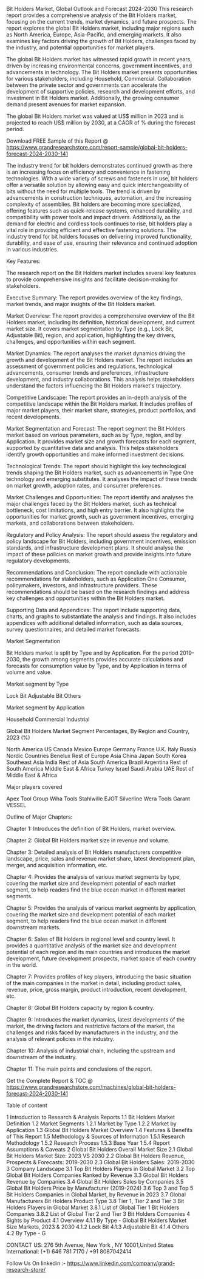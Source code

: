 Bit Holders Market, Global Outlook and Forecast 2024-2030
This research report provides a comprehensive analysis of the Bit Holders market, focusing on the current trends, market dynamics, and future prospects. The report explores the global Bit Holders market, including major regions such as North America, Europe, Asia-Pacific, and emerging markets. It also examines key factors driving the growth of Bit Holders, challenges faced by the industry, and potential opportunities for market players.

The global Bit Holders market has witnessed rapid growth in recent years, driven by increasing environmental concerns, government incentives, and advancements in technology. The Bit Holders market presents opportunities for various stakeholders, including Household, Commercial. Collaboration between the private sector and governments can accelerate the development of supportive policies, research and development efforts, and investment in Bit Holders market. Additionally, the growing consumer demand present avenues for market expansion.

The global Bit Holders market was valued at US$ million in 2023 and is projected to reach US$ million by 2030, at a CAGR of % during the forecast period.

Download FREE Sample of this Report @ https://www.grandresearchstore.com/report-sample/global-bit-holders-forecast-2024-2030-141


The industry trend for bit holders demonstrates continued growth as there is an increasing focus on efficiency and convenience in fastening technologies. With a wide variety of screws and fasteners in use, bit holders offer a versatile solution by allowing easy and quick interchangeability of bits without the need for multiple tools. The trend is driven by advancements in construction techniques, automation, and the increasing complexity of assemblies. Bit holders are becoming more specialized, offering features such as quick-release systems, enhanced durability, and compatibility with power tools and impact drivers. Additionally, as the demand for electric and cordless tools continues to rise, bit holders play a vital role in providing efficient and effective fastening solutions. The industry trend for bit holders focuses on delivering improved functionality, durability, and ease of use, ensuring their relevance and continued adoption in various industries.

Key Features:

The research report on the Bit Holders market includes several key features to provide comprehensive insights and facilitate decision-making for stakeholders.

Executive Summary: The report provides overview of the key findings, market trends, and major insights of the Bit Holders market.

Market Overview: The report provides a comprehensive overview of the Bit Holders market, including its definition, historical development, and current market size. It covers market segmentation by Type (e.g., Lock Bit, Adjustable Bit), region, and application, highlighting the key drivers, challenges, and opportunities within each segment.

Market Dynamics: The report analyses the market dynamics driving the growth and development of the Bit Holders market. The report includes an assessment of government policies and regulations, technological advancements, consumer trends and preferences, infrastructure development, and industry collaborations. This analysis helps stakeholders understand the factors influencing the Bit Holders market's trajectory.

Competitive Landscape: The report provides an in-depth analysis of the competitive landscape within the Bit Holders market. It includes profiles of major market players, their market share, strategies, product portfolios, and recent developments.

Market Segmentation and Forecast: The report segment the Bit Holders market based on various parameters, such as by Type, region, and by Application. It provides market size and growth forecasts for each segment, supported by quantitative data and analysis. This helps stakeholders identify growth opportunities and make informed investment decisions.

Technological Trends: The report should highlight the key technological trends shaping the Bit Holders market, such as advancements in Type One technology and emerging substitutes. It analyses the impact of these trends on market growth, adoption rates, and consumer preferences.

Market Challenges and Opportunities: The report identify and analyses the major challenges faced by the Bit Holders market, such as technical bottleneck, cost limitations, and high entry barrier. It also highlights the opportunities for market growth, such as government incentives, emerging markets, and collaborations between stakeholders.

Regulatory and Policy Analysis: The report should assess the regulatory and policy landscape for Bit Holders, including government incentives, emission standards, and infrastructure development plans. It should analyse the impact of these policies on market growth and provide insights into future regulatory developments.

Recommendations and Conclusion: The report conclude with actionable recommendations for stakeholders, such as Application One Consumer, policymakers, investors, and infrastructure providers. These recommendations should be based on the research findings and address key challenges and opportunities within the Bit Holders market.

Supporting Data and Appendices: The report include supporting data, charts, and graphs to substantiate the analysis and findings. It also includes appendices with additional detailed information, such as data sources, survey questionnaires, and detailed market forecasts.

Market Segmentation

Bit Holders market is split by Type and by Application. For the period 2019-2030, the growth among segments provides accurate calculations and forecasts for consumption value by Type, and by Application in terms of volume and value.



Market segment by Type



Lock Bit
Adjustable Bit
Others


Market segment by Application



Household
Commercial
Industrial


Global Bit Holders Market Segment Percentages, By Region and Country, 2023 (%)



North America
US
Canada
Mexico
Europe
Germany
France
U.K.
Italy
Russia
Nordic Countries
Benelux
Rest of Europe
Asia
China
Japan
South Korea
Southeast Asia
India
Rest of Asia
South America
Brazil
Argentina
Rest of South America
Middle East & Africa
Turkey
Israel
Saudi Arabia
UAE
Rest of Middle East & Africa


Major players covered



Apex Tool Group
Wiha Tools
Stahlwille
EJOT
Silverline
Wera Tools
Garant
VESSEL


Outline of Major Chapters:

Chapter 1: Introduces the definition of Bit Holders, market overview.

Chapter 2: Global Bit Holders market size in revenue and volume.

Chapter 3: Detailed analysis of Bit Holders manufacturers competitive landscape, price, sales and revenue market share, latest development plan, merger, and acquisition information, etc.

Chapter 4: Provides the analysis of various market segments by type, covering the market size and development potential of each market segment, to help readers find the blue ocean market in different market segments.

Chapter 5: Provides the analysis of various market segments by application, covering the market size and development potential of each market segment, to help readers find the blue ocean market in different downstream markets.

Chapter 6: Sales of Bit Holders in regional level and country level. It provides a quantitative analysis of the market size and development potential of each region and its main countries and introduces the market development, future development prospects, market space of each country in the world.

Chapter 7: Provides profiles of key players, introducing the basic situation of the main companies in the market in detail, including product sales, revenue, price, gross margin, product introduction, recent development, etc.

Chapter 8: Global Bit Holders capacity by region & country.

Chapter 9: Introduces the market dynamics, latest developments of the market, the driving factors and restrictive factors of the market, the challenges and risks faced by manufacturers in the industry, and the analysis of relevant policies in the industry.

Chapter 10: Analysis of industrial chain, including the upstream and downstream of the industry.

Chapter 11: The main points and conclusions of the report.

Get the Complete Report & TOC @ https://www.grandresearchstore.com/machines/global-bit-holders-forecast-2024-2030-141

Table of content

1 Introduction to Research & Analysis Reports
1.1 Bit Holders Market Definition
1.2 Market Segments
1.2.1 Market by Type
1.2.2 Market by Application
1.3 Global Bit Holders Market Overview
1.4 Features & Benefits of This Report
1.5 Methodology & Sources of Information
1.5.1 Research Methodology
1.5.2 Research Process
1.5.3 Base Year
1.5.4 Report Assumptions & Caveats
2 Global Bit Holders Overall Market Size
2.1 Global Bit Holders Market Size: 2023 VS 2030
2.2 Global Bit Holders Revenue, Prospects & Forecasts: 2019-2030
2.3 Global Bit Holders Sales: 2019-2030
3 Company Landscape
3.1 Top Bit Holders Players in Global Market
3.2 Top Global Bit Holders Companies Ranked by Revenue
3.3 Global Bit Holders Revenue by Companies
3.4 Global Bit Holders Sales by Companies
3.5 Global Bit Holders Price by Manufacturer (2019-2024)
3.6 Top 3 and Top 5 Bit Holders Companies in Global Market, by Revenue in 2023
3.7 Global Manufacturers Bit Holders Product Type
3.8 Tier 1, Tier 2 and Tier 3 Bit Holders Players in Global Market
3.8.1 List of Global Tier 1 Bit Holders Companies
3.8.2 List of Global Tier 2 and Tier 3 Bit Holders Companies
4 Sights by Product
4.1 Overview
4.1.1 By Type - Global Bit Holders Market Size Markets, 2023 & 2030
4.1.2 Lock Bit
4.1.3 Adjustable Bit
4.1.4 Others
4.2 By Type - G

CONTACT US:
276 5th Avenue, New York , NY 10001,United States
International: (+1) 646 781 7170 / +91 8087042414

Follow Us On linkedin :- https://www.linkedin.com/company/grand-research-store/



